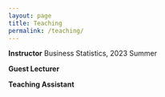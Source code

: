 ```yaml
---
layout: page
title: Teaching
permalink: /teaching/
---
```


<b> Instructor</b>
Business Statistics, 2023 Summer

<b> Guest Lecturer</b>

<b> Teaching Assistant</b>
